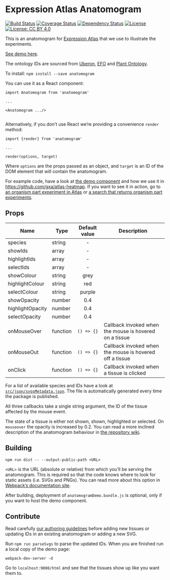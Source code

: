 # Expression Atlas Anatomogram

[![Build Status](https://travis-ci.org/gxa/atlas-anatomogram.svg?branch=master)](https://travis-ci.org/gxa/atlas-anatomogram) [![Coverage Status](https://coveralls.io/repos/github/gxa/atlas-anatomogram/badge.svg?branch=master)](https://coveralls.io/github/gxa/atlas-anatomogram?branch=master) [![Dependency Status](https://gemnasium.com/badges/github.com/gxa/atlas-anatomogram.svg)](https://gemnasium.com/github.com/gxa/atlas-anatomogram) [![License](https://img.shields.io/badge/License-Apache%202.0-blue.svg)](https://opensource.org/licenses/Apache-2.0) [![License: CC BY 4.0](https://img.shields.io/badge/License-CC%20BY%204.0-lightgrey.svg)](https://creativecommons.org/licenses/by/4.0/)

This is an anatomogram for [Expression Atlas](https://www.ebi.ac.uk/gxa) that we use to illustrate the experiments.

[See demo here](https://gxa.github.io/anatomogram-demo/index.html).

The ontology IDs are sourced from [Uberon](www.uberon.org), [EFO](www.ebi.ac.uk/efo) and [Plant Ontology](www.plantontology.org/).

To install:
`npm install --save anatomogram`

You can use it as a React component:
```
import Anatomogram from 'anatomogram'

...

<Anatomogram .../>
 
```

Alternatively, if you don’t use React we’re providing a convenience `render` method:
```
import {render} from 'anatomogram'

...

render(options, target)
```

Where `options` are the props passed as an object, and `target` is an ID of the DOM element that will contain the 
anatomogram.

For example code, have a look at [the demo 
component](https://github.com/gxa/anatomogram/blob/master/html/AnatomogramDemo.js) and how we use it in 
https://github.com/gxa/atlas-heatmap. If you want to see it in action, go to [an organism part experiment in 
Atlas](https://www.ebi.ac.uk/gxa/experiments/E-MTAB-513) or [a search that returns organism part 
experiments](https://www.ebi.ac.uk/gxa/search?geneQuery=[{%22value%22:%22zinc%20finger%22}]).

## Props

| Name              | Type     | Default value    | Description                                                          |
|-------------------|----------|:----------------:|----------------------------------------------------------------------|
| species           | string   |       -          |                                                                      |
| showIds           | array    |       -          |                                                                      |
| highlightIds      | array    |       -          |                                                                      |
| selectIds         | array    |       -          |                                                                      |
| showColour        | string   | grey             |                                                                      |
| highlightColour   | string   | red              |                                                                      |
| selectColour      | string   | purple           |                                                                      |
| showOpacity       | number   | 0.4              |                                                                      |
| highlightOpacity  | number   | 0.4              |                                                                      |
| selectOpacity     | number   | 0.4              |                                                                      |
| onMouseOver       | function |   `() => {}`     | Callback invoked when the mouse is hovered on a tissue               |
| onMouseOut        | function |   `() => {}`     | Callback invoked when the mouse is hovered off a tissue              |
| onClick           | function |   `() => {}`     | Callback invoked when a tissue is clicked                            |

For a list of available species and IDs have a look at 
[`src/json/svgsMetadata.json`](https://github.com/gxa/anatomogram/blob/master/src/json/svgsMetadata.json). The file is 
automatically generated every time the package is published.

All three callbacks take a single string argument, the ID of the tissue affected by the mouse event.

The state of a tissue is either not shown, shown, highlighted or selected. On `mouseover` the opacity is increased by 
0.2. You can read a more inclined description of the anatomogram behaviour in [the repository 
wiki](https://github.com/gxa/anatomogram/wiki).

## Building
```
npm run dist -- --output-public-path <URL>
```

`<URL>` is the URL (absolute or relative) from which you’ll be serving the anatomogram. This is required so that the 
code knows where to look for static assets (i.e. SVGs and PNGs). You can read more about this option in [Webpack’s 
documentation site](https://webpack.js.org/configuration/output/#output-publicpath).

After building, deployment of `anatomogramDemo.bundle.js` is optional, only if you want to host the demo component.

## Contribute

Read carefully [our authoring guidelines](https://github.com/gxa/anatomogram/blob/master/src/svg/README.md) before 
adding new tissues or updating IDs in an existing anatomogram or adding a new SVG.
 
Run `npm run parseSvgs` to parse the updated IDs. When you are finished run a local copy of the demo page:
```
webpack-dev-server -d
```

Go to `localhost:9000/html` and see that the tissues show up like you want them to.
